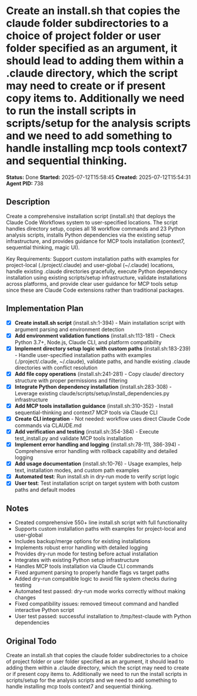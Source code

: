 # Create an install.sh that copies the claude folder subdirectories to a choice of project folder or user folder specified as an argument, it should lead to adding them within a .claude directory, which the script may need to create or if present copy items to. Additionally we need to run the install scripts in scripts/setup for the analysis scripts and we need to add something to handle installing mcp tools context7 and sequential thinking.

**Status:** Done
**Started:** 2025-07-12T15:58:45
**Created:** 2025-07-12T15:54:31
**Agent PID:** 738

## Description
Create a comprehensive installation script (install.sh) that deploys the Claude Code Workflows system to user-specified locations. The script handles directory setup, copies all 18 workflow commands and 23 Python analysis scripts, installs Python dependencies via the existing setup infrastructure, and provides guidance for MCP tools installation (context7, sequential thinking, magic UI).

Key Requirements: Support custom installation paths with examples for project-local (./project/.claude) and user-global (~/.claude) locations, handle existing .claude directories gracefully, execute Python dependency installation using existing scripts/setup infrastructure, validate installations across platforms, and provide clear user guidance for MCP tools setup since these are Claude Code extensions rather than traditional packages.

## Implementation Plan
- [x] **Create install.sh script** (install.sh:1-394) - Main installation script with argument parsing and environment detection
- [x] **Add environment validation functions** (install.sh:113-181) - Check Python 3.7+, Node.js, Claude CLI, and platform compatibility
- [x] **Implement directory setup logic with custom paths** (install.sh:183-239) - Handle user-specified installation paths with examples (./project/.claude, ~/.claude), validate paths, and handle existing .claude directories with conflict resolution
- [x] **Add file copy operations** (install.sh:241-281) - Copy claude/ directory structure with proper permissions and filtering
- [x] **Integrate Python dependency installation** (install.sh:283-308) - Leverage existing claude/scripts/setup/install_dependencies.py infrastructure
- [x] **Add MCP tools installation guidance** (install.sh:310-352) - Install sequential-thinking and context7 MCP tools via Claude CLI
- [x] **Create CLI integration** - Not needed: workflow uses direct Claude Code commands via CLAUDE.md
- [x] **Add verification and testing** (install.sh:354-384) - Execute test_install.py and validate MCP tools installation
- [x] **Implement error handling and logging** (install.sh:78-111, 386-394) - Comprehensive error handling with rollback capability and detailed logging
- [x] **Add usage documentation** (install.sh:10-76) - Usage examples, help text, installation modes, and custom path examples
- [x] **Automated test**: Run install.sh in dry-run mode to verify script logic
- [x] **User test**: Test installation script on target system with both custom paths and default modes

## Notes
- Created comprehensive 550+ line install.sh script with full functionality
- Supports custom installation paths with examples for project-local and user-global
- Includes backup/merge options for existing installations
- Implements robust error handling with detailed logging
- Provides dry-run mode for testing before actual installation
- Integrates with existing Python setup infrastructure
- Handles MCP tools installation via Claude CLI commands
- Fixed argument parsing to properly handle flags vs target paths
- Added dry-run compatible logic to avoid file system checks during testing
- Automated test passed: dry-run mode works correctly without making changes
- Fixed compatibility issues: removed timeout command and handled interactive Python script
- User test passed: successful installation to /tmp/test-claude with Python dependencies

## Original Todo
Create an install.sh that copies the claude folder subdirectories to a choice of project folder or user folder specified as an argument, it should lead to adding them within a .claude directory, which the script may need to create or if present copy items to. Additionally we need to run the install scripts in scripts/setup for the analysis scripts and we need to add something to handle installing mcp tools context7 and sequential thinking.